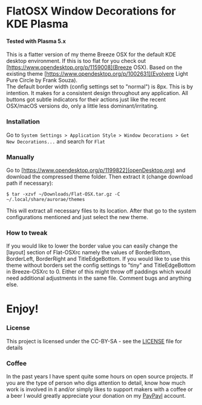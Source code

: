 # FlatOSX Window Decorations for KDE Plasma

#### Tested with Plasma 5.x

This is a flatter version of my theme Breeze OSX for the default KDE desktop environment. If this is too flat for you check out [https://www.opendesktop.org/p/1159008](Breeze OSX). Based on the existing theme [https://www.opendesktop.org/p/1002631](Evolvere Light Pure Circle by Frank Souza).  
The default border width (config settings set to "normal") is 8px. This is by intention. It makes for a consistent design throughout any application. All buttons got subtle indicators for their actions just like the recent OSX/macOS versions do, only a little less dominant/irritating.

### Installation

Go to `System Settings > Application Style > Window Decorations > Get New Decorations...` and search for `Flat`

### Manually

Go to [https://www.opendesktop.org/p/1199822](openDesktop.org) and download the compressed theme folder. Then extract it (change download path if necessary):
```
$ tar -xzvf ~/Downloads/Flat-OSX.tar.gz -C ~/.local/share/aurorae/themes
```
This will extract all necessary files to its location. After that go to the system configurations mentioned and just select the new theme.

### How to tweak

If you would like to lower the border value you can easily change the [layout] section of Flat-OSXrc namely the values of BorderBottom, BorderLeft, BorderRight and TitleEdgeBottom. If you would like to use this theme without borders set the config settings to "tiny" and TitleEdgeBottom in Breeze-OSXrc to 0.
Either of this might throw off paddings which would need additional adjustments in the same file. Comment bugs and anything else.

# Enjoy!

### License

This project is licensed under the CC-BY-SA - see the [LICENSE](LICENSE) file for details

### Coffee
In the past years I have spent quite some hours on open source projects. If you are the type of person who digs attention to detail, know how much work is involved in it and/or simply likes to support makers with a coffee or a beer I would greatly appreciate your donation on my [PayPayl](https://www.paypal.me/marianarlt) account.
